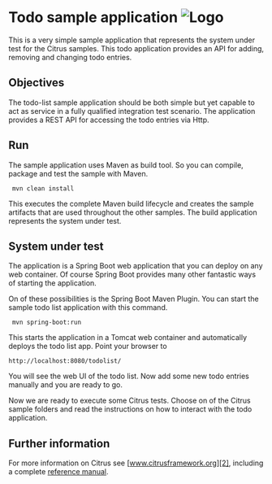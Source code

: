 Todo sample application ![Logo][1]
==============

This is a very simple sample application that represents the system under test for the Citrus samples. This
todo application provides an API for adding, removing and changing todo entries.

Objectives
---------

The todo-list sample application should be both simple but yet capable to act as service in a fully qualified integration test
scenario. The application provides a REST API for accessing the todo entries via Http.
        
Run
---------

The sample application uses Maven as build tool. So you can compile, package and test the
sample with Maven.
 
     mvn clean install
    
This executes the complete Maven build lifecycle and creates the sample artifacts that are used throughout the other samples.
The build application represents the system under test.

System under test
---------

The application is a Spring Boot web application that you can deploy on any web container. Of course Spring Boot provides many other fantastic
ways of starting the application.

On of these possibilities is the Spring Boot Maven Plugin. You can start the sample todo list application with this command.

     mvn spring-boot:run

This starts the application in a Tomcat web container and automatically deploys the todo list app. Point your browser to
 
    http://localhost:8080/todolist/

You will see the web UI of the todo list. Now add some new todo entries manually and you are ready to go.

Now we are ready to execute some Citrus tests. Choose on of the Citrus sample folders and read the instructions on how to interact with the
todo application.

Further information
---------

For more information on Citrus see [www.citrusframework.org][2], including
a complete [reference manual][3].

 [1]: http://www.citrusframework.org/img/brand-logo.png "Citrus"
 [2]: http://www.citrusframework.org
 [3]: http://www.citrusframework.org/reference/html/
 [4]: http://www.citrusframework.org/reference/html/validation-xhtml.html
